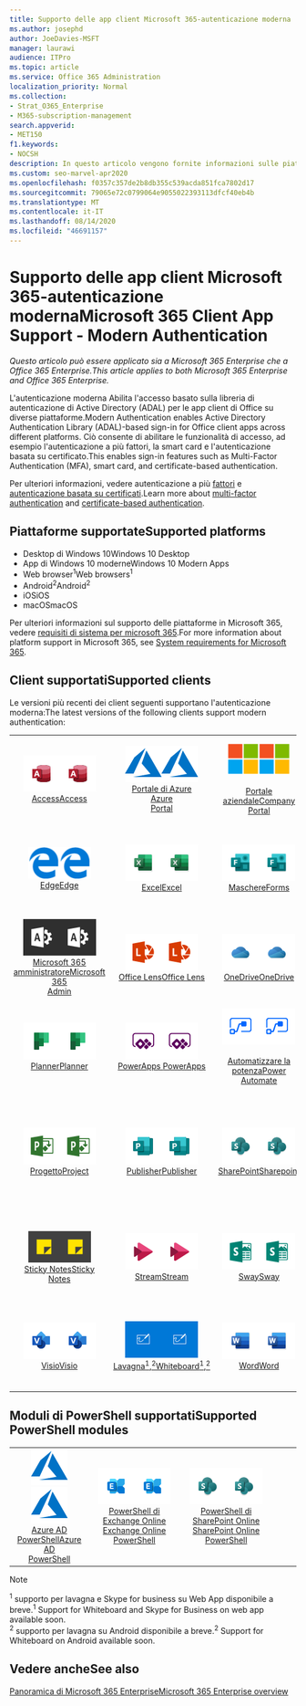 ```yaml
---
title: Supporto delle app client Microsoft 365-autenticazione moderna
ms.author: josephd
author: JoeDavies-MSFT
manager: laurawi
audience: ITPro
ms.topic: article
ms.service: Office 365 Administration
localization_priority: Normal
ms.collection:
- Strat_O365_Enterprise
- M365-subscription-management
search.appverid:
- MET150
f1.keywords:
- NOCSH
description: In questo articolo vengono fornite informazioni sulle piattaforme, i client e i moduli di PowerShell che supportano l'autenticazione moderna per Microsoft 365.
ms.custom: seo-marvel-apr2020
ms.openlocfilehash: f0357c357de2b8db355c539acda851fca7802d17
ms.sourcegitcommit: 79065e72c0799064e9055022393113dfcf40eb4b
ms.translationtype: MT
ms.contentlocale: it-IT
ms.lasthandoff: 08/14/2020
ms.locfileid: "46691157"
---
```

# <a name="microsoft-365-client-app-support---modern-authentication"></a><span data-ttu-id="5c00a-103">Supporto delle app client Microsoft 365-autenticazione moderna</span><span class="sxs-lookup"><span data-stu-id="5c00a-103">Microsoft 365 Client App Support - Modern Authentication</span></span>

<span data-ttu-id="5c00a-104">*Questo articolo può essere applicato sia a Microsoft 365 Enterprise che a Office 365 Enterprise.*</span><span class="sxs-lookup"><span data-stu-id="5c00a-104">*This article applies to both Microsoft 365 Enterprise and Office 365 Enterprise.*</span></span>

<span data-ttu-id="5c00a-105">L'autenticazione moderna Abilita l'accesso basato sulla libreria di autenticazione di Active Directory (ADAL) per le app client di Office su diverse piattaforme.</span><span class="sxs-lookup"><span data-stu-id="5c00a-105">Modern Authentication enables Active Directory Authentication Library (ADAL)-based sign-in for Office client apps across different platforms.</span></span> <span data-ttu-id="5c00a-106">Ciò consente di abilitare le funzionalità di accesso, ad esempio l'autenticazione a più fattori, la smart card e l'autenticazione basata su certificato.</span><span class="sxs-lookup"><span data-stu-id="5c00a-106">This enables sign-in features such as Multi-Factor Authentication (MFA), smart card, and certificate-based authentication.</span></span>

<span data-ttu-id="5c00a-107">Per ulteriori informazioni, vedere autenticazione a più [fattori](https://docs.microsoft.com/azure/active-directory/authentication/multi-factor-authentication) e [autenticazione basata su certificati](https://docs.microsoft.com/azure/active-directory/active-directory-certificate-based-authentication-get-started).</span><span class="sxs-lookup"><span data-stu-id="5c00a-107">Learn more about [multi-factor authentication](https://docs.microsoft.com/azure/active-directory/authentication/multi-factor-authentication) and [certificate-based authentication](https://docs.microsoft.com/azure/active-directory/active-directory-certificate-based-authentication-get-started).</span></span>

## <a name="supported-platforms"></a><span data-ttu-id="5c00a-108">Piattaforme supportate</span><span class="sxs-lookup"><span data-stu-id="5c00a-108">Supported platforms</span></span>

 - <span data-ttu-id="5c00a-109">Desktop di Windows 10</span><span class="sxs-lookup"><span data-stu-id="5c00a-109">Windows 10 Desktop</span></span>
 - <span data-ttu-id="5c00a-110">App di Windows 10 moderne</span><span class="sxs-lookup"><span data-stu-id="5c00a-110">Windows 10 Modern Apps</span></span>
 - <span data-ttu-id="5c00a-111">Web browser<sup>1</sup></span><span class="sxs-lookup"><span data-stu-id="5c00a-111">Web browsers<sup>1</sup></span></span>
 - <span data-ttu-id="5c00a-112">Android<sup>2</sup></span><span class="sxs-lookup"><span data-stu-id="5c00a-112">Android<sup>2</sup></span></span>
 - <span data-ttu-id="5c00a-113">iOS</span><span class="sxs-lookup"><span data-stu-id="5c00a-113">iOS</span></span>
 - <span data-ttu-id="5c00a-114">macOS</span><span class="sxs-lookup"><span data-stu-id="5c00a-114">macOS</span></span>

<span data-ttu-id="5c00a-115">Per ulteriori informazioni sul supporto delle piattaforme in Microsoft 365, vedere [requisiti di sistema per microsoft 365](https://products.office.com/office-system-requirements).</span><span class="sxs-lookup"><span data-stu-id="5c00a-115">For more information about platform support in Microsoft 365, see [System requirements for Microsoft 365](https://products.office.com/office-system-requirements).</span></span>

## <a name="supported-clients"></a><span data-ttu-id="5c00a-116">Client supportati</span><span class="sxs-lookup"><span data-stu-id="5c00a-116">Supported clients</span></span>

<span data-ttu-id="5c00a-117">Le versioni più recenti dei client seguenti supportano l'autenticazione moderna:</span><span class="sxs-lookup"><span data-stu-id="5c00a-117">The latest versions of the following clients support modern authentication:</span></span>

| | | | | | |
|:---:|:---:|:---:|:---:|:---:|:---:|
| <span data-ttu-id="5c00a-118">![Icona Access](../media/o365-access-64x64.png)</span><span class="sxs-lookup"><span data-stu-id="5c00a-118">![Access icon](../media/o365-access-64x64.png)</span></span> <br> [<span data-ttu-id="5c00a-119">Access</span><span class="sxs-lookup"><span data-stu-id="5c00a-119">Access</span></span>](https://products.office.com/access) | <span data-ttu-id="5c00a-120">![Icona di Azure](../media/o365-azure-64x64.png)</span><span class="sxs-lookup"><span data-stu-id="5c00a-120">![Azure icon](../media/o365-azure-64x64.png)</span></span> <br> [<span data-ttu-id="5c00a-121">Portale di Azure <br></span><span class="sxs-lookup"><span data-stu-id="5c00a-121">Azure <br> Portal </span></span>](https://azure.microsoft.com/features/azure-portal/) | <span data-ttu-id="5c00a-122">![Icona portale aziendale](../media/o365-microsoft-64x64.png)</span><span class="sxs-lookup"><span data-stu-id="5c00a-122">![Company portal icon](../media/o365-microsoft-64x64.png)</span></span> <br> [<span data-ttu-id="5c00a-123"><br>Portale aziendale</span><span class="sxs-lookup"><span data-stu-id="5c00a-123">Company <br> Portal </span></span>](https://docs.microsoft.com/intune-user-help/sign-in-to-the-company-portal) | <span data-ttu-id="5c00a-124">![Icona di approfondimento](../media/o365-delve-64x64.png)</span><span class="sxs-lookup"><span data-stu-id="5c00a-124">![Delve icon](../media/o365-delve-64x64.png)</span></span> <br> [<span data-ttu-id="5c00a-125">Delve</span><span class="sxs-lookup"><span data-stu-id="5c00a-125">Delve</span></span>](https://products.office.com/business/intelligent-search) | <span data-ttu-id="5c00a-126">![Icona Dynamics 365](../media/o365-dynamics365-64x64.png)</span><span class="sxs-lookup"><span data-stu-id="5c00a-126">![Dynamics 365 icon](../media/o365-dynamics365-64x64.png)</span></span> <br> [<span data-ttu-id="5c00a-127">Dynamics 365</span><span class="sxs-lookup"><span data-stu-id="5c00a-127">Dynamics 365</span></span>](https://dynamics.microsoft.com) 
| <span data-ttu-id="5c00a-128">![Icona del server perimetrale](../media/o365-edge-64x64.png)</span><span class="sxs-lookup"><span data-stu-id="5c00a-128">![Edge icon](../media/o365-edge-64x64.png)</span></span> <br> [<span data-ttu-id="5c00a-129">Edge</span><span class="sxs-lookup"><span data-stu-id="5c00a-129">Edge</span></span>](https://www.microsoft.com/windows/microsoft-edge) | <span data-ttu-id="5c00a-130">![Icona Excel](../media/o365-excel-64x64.png)</span><span class="sxs-lookup"><span data-stu-id="5c00a-130">![Excel icon](../media/o365-excel-64x64.png)</span></span> <br> [<span data-ttu-id="5c00a-131">Excel</span><span class="sxs-lookup"><span data-stu-id="5c00a-131">Excel</span></span>](https://products.office.com/excel) | <span data-ttu-id="5c00a-132">![Icona maschere](../media/o365-forms-64x64.png)</span><span class="sxs-lookup"><span data-stu-id="5c00a-132">![Forms icon](../media/o365-forms-64x64.png)</span></span> <br> [<span data-ttu-id="5c00a-133">Maschere</span><span class="sxs-lookup"><span data-stu-id="5c00a-133">Forms</span></span>](https://flow.microsoft.com/connectors/shared_microsoftforms/microsoft-forms/) | <span data-ttu-id="5c00a-134">![Icona di Kaizala](../media/o365-kaizala-64x64.png)</span><span class="sxs-lookup"><span data-stu-id="5c00a-134">![Kaizala icon](../media/o365-kaizala-64x64.png)</span></span> <br> [<span data-ttu-id="5c00a-135">Kaizala</span><span class="sxs-lookup"><span data-stu-id="5c00a-135">Kaizala</span></span>](https://products.office.com/en/business/microsoft-kaizala) | <span data-ttu-id="5c00a-136">![Icona Office.com](../media/o365-office-64x64.png)</span><span class="sxs-lookup"><span data-stu-id="5c00a-136">![Office.com icon](../media/o365-office-64x64.png)</span></span> <br> [<span data-ttu-id="5c00a-137">Office.com</span><span class="sxs-lookup"><span data-stu-id="5c00a-137">Office.com</span></span>](https://www.office.com/) 
| <span data-ttu-id="5c00a-138">![Icona di amministrazione di Office 365](../media/o365-o365admin-64x64.png)</span><span class="sxs-lookup"><span data-stu-id="5c00a-138">![Office 365 Admin icon](../media/o365-o365admin-64x64.png)</span></span> <br> [<span data-ttu-id="5c00a-139">Microsoft 365 <br> amministratore</span><span class="sxs-lookup"><span data-stu-id="5c00a-139">Microsoft 365 <br> Admin</span></span>](https://products.office.com/business/manage-office-365-admin-app) | <span data-ttu-id="5c00a-140">![Icona dell'obiettivo](../media/o365-lens-64x64.png)</span><span class="sxs-lookup"><span data-stu-id="5c00a-140">![Lens icon](../media/o365-lens-64x64.png)</span></span> <br> [<span data-ttu-id="5c00a-141">Office Lens</span><span class="sxs-lookup"><span data-stu-id="5c00a-141">Office Lens</span></span>](https://www.microsoft.com/p/office-lens/9wzdncrfj3t8?activetab=pivot%3Aoverviewtab) | <span data-ttu-id="5c00a-142">![Icona di OneDrive for business](../media/o365-OneDrive-64x64.png)</span><span class="sxs-lookup"><span data-stu-id="5c00a-142">![OneDrive for Business icon](../media/o365-OneDrive-64x64.png)</span></span> <br> [<span data-ttu-id="5c00a-143">OneDrive</span><span class="sxs-lookup"><span data-stu-id="5c00a-143">OneDrive</span></span>](https://products.office.com/onedrive-for-business/online-cloud-storage) |  <span data-ttu-id="5c00a-144">![Icona di OneNote](../media/o365-OneNote-64x64.png)</span><span class="sxs-lookup"><span data-stu-id="5c00a-144">![OneNote icon](../media/o365-OneNote-64x64.png)</span></span> <br> [<span data-ttu-id="5c00a-145">OneNote</span><span class="sxs-lookup"><span data-stu-id="5c00a-145">OneNote</span></span>](https://products.office.com/onenote) | <span data-ttu-id="5c00a-146">![Icona di Outlook](../media/o365-outlook-64x64.png)</span><span class="sxs-lookup"><span data-stu-id="5c00a-146">![Outlook icon](../media/o365-outlook-64x64.png)</span></span> <br> [<span data-ttu-id="5c00a-147">Outlook</span><span class="sxs-lookup"><span data-stu-id="5c00a-147">Outlook</span></span>](https://products.office.com/outlook) 
| <span data-ttu-id="5c00a-148">![Icona Planner](../media/o365-planner-64x64.png)</span><span class="sxs-lookup"><span data-stu-id="5c00a-148">![Planner icon](../media/o365-planner-64x64.png)</span></span> <br> [<span data-ttu-id="5c00a-149">Planner</span><span class="sxs-lookup"><span data-stu-id="5c00a-149">Planner</span></span>](https://products.office.com/business/task-management-software) | <span data-ttu-id="5c00a-150">![Icona di PowerApps](../media/o365-powerapps-64x64.png)</span><span class="sxs-lookup"><span data-stu-id="5c00a-150">![PowerApps icon](../media/o365-powerapps-64x64.png)</span></span> <br> [<span data-ttu-id="5c00a-151">PowerApps </span><span class="sxs-lookup"><span data-stu-id="5c00a-151">PowerApps </span></span>](https://powerapps.microsoft.com) | <span data-ttu-id="5c00a-152">![Icona Power automatizzate](../media/o365-flow-64x64.png)</span><span class="sxs-lookup"><span data-stu-id="5c00a-152">![Power Automate icon](../media/o365-flow-64x64.png)</span></span> <br> [<span data-ttu-id="5c00a-153"><br>Automatizzare la potenza</span><span class="sxs-lookup"><span data-stu-id="5c00a-153">Power <br> Automate</span></span>](https://flow.microsoft.com) | <span data-ttu-id="5c00a-154">![Icona PowerBI](../media/o365-powerbi-64x64.png)</span><span class="sxs-lookup"><span data-stu-id="5c00a-154">![PowerBI icon](../media/o365-powerbi-64x64.png)</span></span> <br> [<span data-ttu-id="5c00a-155">Power BI</span><span class="sxs-lookup"><span data-stu-id="5c00a-155">Power BI</span></span>](https://powerbi.microsoft.com)| <span data-ttu-id="5c00a-156">![Icona PowerPoint](../media/o365-powerpoint-64x64.png)</span><span class="sxs-lookup"><span data-stu-id="5c00a-156">![PowerPoint icon](../media/o365-powerpoint-64x64.png)</span></span> <br> [<span data-ttu-id="5c00a-157">PowerPoint</span><span class="sxs-lookup"><span data-stu-id="5c00a-157">PowerPoint</span></span>](https://products.office.com/powerpoint) 
| <span data-ttu-id="5c00a-158">![Icona progetto](../media/o365-project-64x64.png)</span><span class="sxs-lookup"><span data-stu-id="5c00a-158">![Project icon](../media/o365-project-64x64.png)</span></span> <br> [<span data-ttu-id="5c00a-159">Progetto</span><span class="sxs-lookup"><span data-stu-id="5c00a-159">Project</span></span>](https://products.office.com/project) | <span data-ttu-id="5c00a-160">![Icona di Publisher](../media/o365-publisher-64x64.png)</span><span class="sxs-lookup"><span data-stu-id="5c00a-160">![Publisher icon](../media/o365-publisher-64x64.png)</span></span> <br> [<span data-ttu-id="5c00a-161">Publisher</span><span class="sxs-lookup"><span data-stu-id="5c00a-161">Publisher</span></span>](https://products.office.com/publisher) | <span data-ttu-id="5c00a-162">![Icona di SharePoint](../media/o365-sharepoint-64x64.png)</span><span class="sxs-lookup"><span data-stu-id="5c00a-162">![SharePoint icon](../media/o365-sharepoint-64x64.png)</span></span> <br> [<span data-ttu-id="5c00a-163">SharePoint</span><span class="sxs-lookup"><span data-stu-id="5c00a-163">Sharepoint</span></span>](https://products.office.com/sharepoint) | <span data-ttu-id="5c00a-164">![Icona di Skype for Business](../media/o365-skypeforbusiness-64x64.png)</span><span class="sxs-lookup"><span data-stu-id="5c00a-164">![Skype for Business icon](../media/o365-skypeforbusiness-64x64.png)</span></span> <br> [<span data-ttu-id="5c00a-165">Skype for <br> business<sup>1</sup></span><span class="sxs-lookup"><span data-stu-id="5c00a-165">Skype for <br> Business<sup>1</sup></span></span>](https://www.skype.com/business/) | <span data-ttu-id="5c00a-166">![Icona di StaffHub](../media/o365-staffhub-64x64.png)</span><span class="sxs-lookup"><span data-stu-id="5c00a-166">![StaffHub icon](../media/o365-staffhub-64x64.png)</span></span> <br> [<span data-ttu-id="5c00a-167">StaffHub</span><span class="sxs-lookup"><span data-stu-id="5c00a-167">StaffHub</span></span>](https://products.office.com/microsoft-staffhub/staff-scheduling-software)
| <span data-ttu-id="5c00a-168">![Icona note adesive](../media/o365-stickynotes-64x64.png)</span><span class="sxs-lookup"><span data-stu-id="5c00a-168">![Sticky Notes icon](../media/o365-stickynotes-64x64.png)</span></span> <br> [<span data-ttu-id="5c00a-169">Sticky Notes</span><span class="sxs-lookup"><span data-stu-id="5c00a-169">Sticky Notes</span></span>](https://www.microsoft.com/p/microsoft-sticky-notes/9nblggh4qghw) | <span data-ttu-id="5c00a-170">![Icona di Stream](../media/o365-stream-64x64.png)</span><span class="sxs-lookup"><span data-stu-id="5c00a-170">![Stream icon](../media/o365-stream-64x64.png)</span></span> <br> [<span data-ttu-id="5c00a-171">Stream</span><span class="sxs-lookup"><span data-stu-id="5c00a-171">Stream</span></span>](https://stream.microsoft.com) | <span data-ttu-id="5c00a-172">![Icona Sway](../media/o365-sway-64x64.png)</span><span class="sxs-lookup"><span data-stu-id="5c00a-172">![Sway icon](../media/o365-sway-64x64.png)</span></span> <br> [<span data-ttu-id="5c00a-173">Sway</span><span class="sxs-lookup"><span data-stu-id="5c00a-173">Sway</span></span>](https://sway.com) | <span data-ttu-id="5c00a-174">![icona di Teams](../media/o365-teams-64x64.png)</span><span class="sxs-lookup"><span data-stu-id="5c00a-174">![Teams icon](../media/o365-teams-64x64.png)</span></span> <br> [<span data-ttu-id="5c00a-175">Teams</span><span class="sxs-lookup"><span data-stu-id="5c00a-175">Teams</span></span>](https://products.office.com/microsoft-teams/group-chat-software) | <span data-ttu-id="5c00a-176">![Icona da fare](../media/o365-todo-64x64.png)</span><span class="sxs-lookup"><span data-stu-id="5c00a-176">![To Do icon](../media/o365-todo-64x64.png)</span></span> <br> [<span data-ttu-id="5c00a-177">Da fare</span><span class="sxs-lookup"><span data-stu-id="5c00a-177">To Do</span></span>](https://todo.microsoft.com) 
| <span data-ttu-id="5c00a-178">![Icona Visio](../media/o365-visio-64x64.png)</span><span class="sxs-lookup"><span data-stu-id="5c00a-178">![Visio icon](../media/o365-visio-64x64.png)</span></span> <br> [<span data-ttu-id="5c00a-179">Visio</span><span class="sxs-lookup"><span data-stu-id="5c00a-179">Visio</span></span>](https://products.office.com/visio/flowchart-software) | <span data-ttu-id="5c00a-180">![Icona lavagna](../media/o365-whiteboard-64x64.png)</span><span class="sxs-lookup"><span data-stu-id="5c00a-180">![Whiteboard icon](../media/o365-whiteboard-64x64.png)</span></span> <br> [<span data-ttu-id="5c00a-181">Lavagna<sup>1</sup>,<sup>2</sup></span><span class="sxs-lookup"><span data-stu-id="5c00a-181">Whiteboard<sup>1</sup>,<sup>2</sup></span></span>](https://whiteboard.microsoft.com/) | <span data-ttu-id="5c00a-182">![Icona Word](../media/o365-word-64x64.png)</span><span class="sxs-lookup"><span data-stu-id="5c00a-182">![Word icon](../media/o365-word-64x64.png)</span></span> <br> [<span data-ttu-id="5c00a-183">Word</span><span class="sxs-lookup"><span data-stu-id="5c00a-183">Word</span></span>](https://products.office.com/word) | <span data-ttu-id="5c00a-184">![Icona di Yammer](../media/o365-yammer-64x64.png)</span><span class="sxs-lookup"><span data-stu-id="5c00a-184">![Yammer icon](../media/o365-yammer-64x64.png)</span></span> <br> [<span data-ttu-id="5c00a-185">Yammer</span><span class="sxs-lookup"><span data-stu-id="5c00a-185">Yammer</span></span>](https://products.office.com/yammer/yammer-overview) | <span data-ttu-id="5c00a-186">![Icona di Yammer](../media/o365-yammer-64x64.png)</span><span class="sxs-lookup"><span data-stu-id="5c00a-186">![Yammer icon](../media/o365-yammer-64x64.png)</span></span> <br> [<span data-ttu-id="5c00a-187"><br>Notificatore di Yammer</span><span class="sxs-lookup"><span data-stu-id="5c00a-187">Yammer <br> Notifier</span></span>](https://products.office.com/yammer/yammer-overview) |  |

## <a name="supported-powershell-modules"></a><span data-ttu-id="5c00a-188">Moduli di PowerShell supportati</span><span class="sxs-lookup"><span data-stu-id="5c00a-188">Supported PowerShell modules</span></span>

| | | | | | |
|:---:|:---:|:---:|:---:|:---:|:---:|
| <span data-ttu-id="5c00a-189">![Icona di Azure](../media/o365-azure-64x64.png)</span><span class="sxs-lookup"><span data-stu-id="5c00a-189">![Azure icon](../media/o365-azure-64x64.png)</span></span> <br> [<span data-ttu-id="5c00a-190">Azure AD <br> PowerShell</span><span class="sxs-lookup"><span data-stu-id="5c00a-190">Azure AD <br> PowerShell</span></span>](https://docs.microsoft.com/powershell/azure/active-directory/overview?view=azureadps-2.0) | <span data-ttu-id="5c00a-191">![Icona di Exchange](../media/o365-exchange-64x64.png)</span><span class="sxs-lookup"><span data-stu-id="5c00a-191">![Exchange icon](../media/o365-exchange-64x64.png)</span></span> <br> [<span data-ttu-id="5c00a-192">PowerShell di Exchange Online <br></span><span class="sxs-lookup"><span data-stu-id="5c00a-192">Exchange Online <br> PowerShell</span></span>](https://docs.microsoft.com/powershell/exchange/exchange-online/exchange-online-powershell?view=exchange-ps) | <span data-ttu-id="5c00a-193">![Icona di SharePoint](../media/o365-sharepoint-64x64.png)</span><span class="sxs-lookup"><span data-stu-id="5c00a-193">![SharePoint icon](../media/o365-sharepoint-64x64.png)</span></span> <br> [<span data-ttu-id="5c00a-194">PowerShell di SharePoint Online <br></span><span class="sxs-lookup"><span data-stu-id="5c00a-194">SharePoint Online <br> PowerShell</span></span>](https://docs.microsoft.com/powershell/sharepoint/sharepoint-online/connect-sharepoint-online)

> [!NOTE]
> <span data-ttu-id="5c00a-195"><sup>1</sup> supporto per lavagna e Skype for business su Web App disponibile a breve.</span><span class="sxs-lookup"><span data-stu-id="5c00a-195"><sup>1</sup> Support for Whiteboard and Skype for Business on web app available soon.</span></span> <br>
> <span data-ttu-id="5c00a-196"><sup>2</sup> supporto per lavagna su Android disponibile a breve.</span><span class="sxs-lookup"><span data-stu-id="5c00a-196"><sup>2</sup> Support for Whiteboard on Android available soon.</span></span>

## <a name="see-also"></a><span data-ttu-id="5c00a-197">Vedere anche</span><span class="sxs-lookup"><span data-stu-id="5c00a-197">See also</span></span>

[<span data-ttu-id="5c00a-198">Panoramica di Microsoft 365 Enterprise</span><span class="sxs-lookup"><span data-stu-id="5c00a-198">Microsoft 365 Enterprise overview</span></span>](microsoft-365-overview.md)
